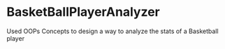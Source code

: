 # BasketBallPlayerAnalyzer

Used OOPs Concepts to design a way to analyze the stats of a Basketball player
